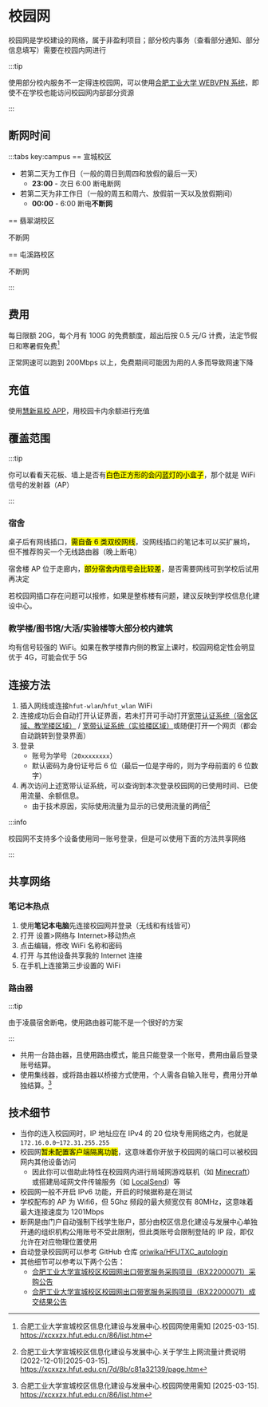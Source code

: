 # 校园网

校园网是学校建设的网络，属于非盈利项目；部分校内事务（查看部分通知、部分信息填写）需要在校园内网进行

:::tip

使用部分校内服务不一定得连校园网，可以使用[合肥工业大学 WEBVPN 系统](https://webvpn.hfut.edu.cn)，即使不在学校也能访问校园网内部部分资源

:::

## 断网时间

:::tabs key:campus
== 宣城校区

- 若第二天为工作日（一般的周日到周四和放假的最后一天）
  - **23:00** - 次日 6:00 断电断网
- 若第二天为非工作日（一般的周五和周六、放假前一天以及放假期间）
  - **00:00** - 6:00 断电**不断网**

== 翡翠湖校区

不断网

== 屯溪路校区

不断网

:::

## 费用

每日限额 20G，每个月有 100G 的免费额度，超出后按 0.5 元/G 计费，法定节假日和寒暑假免费[^1]

正常网速可以跑到 200Mbps 以上，免费期间可能因为用的人多而导致网速下降

## 充值

使用[慧新易校 APP](../life/app#慧新易校)，用校园卡内余额进行充值

## 覆盖范围

:::tip

你可以看看天花板、墙上是否有<mark>白色正方形的会闪蓝灯的小盒子</mark>，那个就是 WiFi 信号的发射器（AP）

:::

### 宿舍

桌子后有网线插口，<mark>需自备 6 类双绞网线</mark>，没网线插口的笔记本可以买扩展坞，但不推荐购买一个无线路由器（晚上断电）

宿舍楼 AP 位于走廊内，<mark>部分宿舍内信号会比较差</mark>，是否需要网线可到学校后试用再决定

若校园网插口存在问题可以报修，如果是整栋楼有问题，建议反映到学校信息化建设中心。

### 教学楼/图书馆/大活/实验楼等大部分校内建筑

均有信号较强的 WiFi。如果在教学楼靠内侧的教室上课时，校园网稳定性会明显优于 4G，可能会优于 5G

## 连接方法

1. 插入网线或连接`hfut-wlan`/`hfut_wlan` WiFi
2. 连接成功后会自动打开认证界面，若未打开可手动打开[宽带认证系统（宿舍区域、教学楼区域）](http://172.18.3.3) / [宽带认证系统（实验楼区域）](http://172.18.2.2)或随便打开一个网页（都会自动跳转到登录界面）
3. 登录
   - 账号为学号（`20xxxxxxxx`）
   - 默认密码为身份证号后 6 位（最后一位是字母的，则为字母前面的 6 位数字）
4. 再次访问上述宽带认证系统，可以查询到本次登录校园网的已使用时间、已使用流量、余额信息。
   - 由于技术原因，实际使用流量为显示的已使用流量的两倍[^2]

:::info

校园网不支持多个设备使用同一账号登录，但是可以使用下面的方法共享网络

:::

## 共享网络

### 笔记本热点

1. 使用**笔记本电脑**先连接校园网并登录（无线和有线皆可）
2. 打开 设置>网络与 Internet>移动热点
3. 点击编辑，修改 WiFi 名称和密码
4. 打开 与其他设备共享我的 Internet 连接
5. 在手机上连接第三步设置的 WiFi

### 路由器

:::tip

由于凌晨宿舍断电，使用路由器可能不是一个很好的方案

:::

- 共用一台路由器，且使用路由模式，能且只能登录一个账号，费用由最后登录账号结算。
- 使用集线器，或将路由器以桥接方式使用，个人需各自输入账号，费用分开单独结算。[^1]

## 技术细节

- 当你的连入校园网时，IP 地址应在 IPv4 的 20 位块专用网络之内，也就是 `172.16.0.0`–`172.31.255.255`
- 校园网<mark>暂未配置客户端隔离功能</mark>，这意味着你开放于校园网的端口可以被校园网内其他设备访问
  - 因此你可以借助此特性在校园网内进行局域网游戏联机（如 [Minecraft](https://minecraft.net/)）或搭建局域网文件传输服务（如 [LocalSend](https://localsend.org/)）等
- 校园网一般不开启 IPv6 功能，开启的时候据称是在测试
- 学校配布的 AP 为 Wifi6，但 5Ghz 频段的最大频宽仅有 80MHz，这意味着最大连接速度为 1201Mbps
- 断网是由门户自动强制下线学生账户，部分由校区信息化建设与发展中心单独开通的组织机构公用账号不受此限制，但此类账号会限制登陆的 IP 段，即仅允许在对应物理位置使用
- 自动登录校园网可以参考 GitHub 仓库 [oriwika/HFUTXC_autologin](https://github.com/oriwika/HFUTXC_autologin)
- 其他细节可以参考以下两个公告：
  - [合肥工业大学宣城校区校园网出口带宽服务采购项目（BX22000071）采购公告](https://zb.hfut.edu.cn/provider/#/publish/20L5M80L6LDHEWSE)
  - [合肥工业大学宣城校区校园网出口带宽服务采购项目（BX22000071）成交结果公告](https://zb.hfut.edu.cn/provider/#/publish/20L63FCEP1WZE3UY)

[^1]:
    合肥工业大学宣城校区信息化建设与发展中心.校园网使用需知 [2025-03-15].  
    <https://xcxxzx.hfut.edu.cn/86/list.htm>

[^2]:
    合肥工业大学宣城校区信息化建设与发展中心.关于学生上网流量计费说明 (2022-12-01)\[2025-03-15].  
    <https://xcxxzx.hfut.edu.cn/7d/8b/c81a32139/page.htm>
